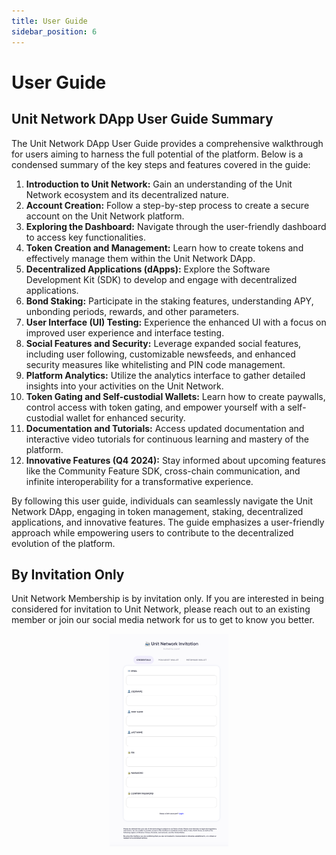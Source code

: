 ```yaml
---
title: User Guide
sidebar_position: 6
---
```


# User Guide

## Unit Network DApp User Guide Summary

The Unit Network DApp User Guide provides a comprehensive walkthrough for users aiming to harness the full potential of the platform. Below is a condensed summary of the key steps and features covered in the guide:

1. **Introduction to Unit Network:**
   Gain an understanding of the Unit Network ecosystem and its decentralized nature.
2. **Account Creation:**
   Follow a step-by-step process to create a secure account on the Unit Network platform.
3. **Exploring the Dashboard:**
   Navigate through the user-friendly dashboard to access key functionalities.
4. **Token Creation and Management:**
   Learn how to create tokens and effectively manage them within the Unit Network DApp.
5. **Decentralized Applications (dApps):**
   Explore the Software Development Kit (SDK) to develop and engage with decentralized applications.
6. **Bond Staking:**
   Participate in the staking features, understanding APY, unbonding periods, rewards, and other parameters.
7. **User Interface (UI) Testing:**
   Experience the enhanced UI with a focus on improved user experience and interface testing.
8. **Social Features and Security:**
   Leverage expanded social features, including user following, customizable newsfeeds, and enhanced security measures like whitelisting and PIN code management.
9. **Platform Analytics:**
   Utilize the analytics interface to gather detailed insights into your activities on the Unit Network.
10. **Token Gating and Self-custodial Wallets:**
    Learn how to create paywalls, control access with token gating, and empower yourself with a self-custodial wallet for enhanced security.
11. **Documentation and Tutorials:**
    Access updated documentation and interactive video tutorials for continuous learning and mastery of the platform.
12. **Innovative Features (Q4 2024):**
    Stay informed about upcoming features like the Community Feature SDK, cross-chain communication, and infinite interoperability for a transformative experience.

By following this user guide, individuals can seamlessly navigate the Unit Network DApp, engaging in token management, staking, decentralized applications, and innovative features. The guide emphasizes a user-friendly approach while empowering users to contribute to the decentralized evolution of the platform.

## By Invitation Only

Unit Network Membership is by invitation only. If you are interested in being considered for invitation to Unit Network, please reach out to an existing member or join our social media network for us to get to know you better.

<div align="center">

![Alt text](img/invitation.png)

</div>
